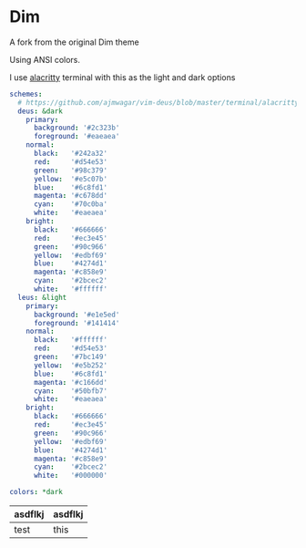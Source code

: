 # Dim

A fork from the original Dim theme

Using ANSI colors.

I use [alacritty](https://github.com/alacritty/alacritty) terminal with this as the light and dark options

~~~yml
schemes:
  # https://github.com/ajmwagar/vim-deus/blob/master/terminal/alacritty.yml
  deus: &dark
    primary:
      background: '#2c323b'
      foreground: '#eaeaea'
    normal:
      black:   '#242a32'
      red:     '#d54e53'
      green:   '#98c379'
      yellow:  '#e5c07b'
      blue:    '#6c8fd1'
      magenta: '#c678dd'
      cyan:    '#70c0ba'
      white:   '#eaeaea'
    bright:
      black:   '#666666'
      red:     '#ec3e45'
      green:   '#90c966'
      yellow:  '#edbf69'
      blue:    '#4274d1'
      magenta: '#c858e9'
      cyan:    '#2bcec2'
      white:   '#ffffff'
  leus: &light
    primary:
      background: '#e1e5ed'
      foreground: '#141414'
    normal:
      black:   '#ffffff'
      red:     '#d54e53'
      green:   '#7bc149'
      yellow:  '#e5b252'
      blue:    '#6c8fd1'
      magenta: '#c166dd'
      cyan:    '#50bfb7'
      white:   '#eaeaea'
    bright:
      black:   '#666666'
      red:     '#ec3e45'
      green:   '#90c966'
      yellow:  '#edbf69'
      blue:    '#4274d1'
      magenta: '#c858e9'
      cyan:    '#2bcec2'
      white:   '#000000'

colors: *dark
~~~

| asdflkj | asdflkj |
| ------- | ------- |
| test    | this    |
